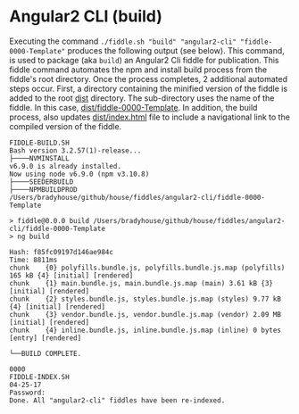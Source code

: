 Angular2 CLI (build)
======

Executing the command `./fiddle.sh "build" "angular2-cli" "fiddle-0000-Template"` produces the following output 
(see below).  This command, is used to package (aka `build`) an Angular2 Cli fiddle for publication. This fiddle
command automates the npm and install build process from the fiddle's root directory. Once the process completes, 
2 additional automated steps occur. First, a directory containing the minified version of the fiddle is 
added to the root [dist](dist) directory.  The sub-directory uses the name of the fiddle. In this case, 
[dist/fiddle-0000-Template](dist/fiddle-0000-Template).  In addition, the build process, also updates
[dist/index.html](dist/index.html) file to include a navigational link to the compiled version of the fiddle.


    FIDDLE-BUILD.SH
    Bash version 3.2.57(1)-release...
    ├────NVMINSTALL
    v6.9.0 is already installed.
    Now using node v6.9.0 (npm v3.10.8)
    ├────SEEDERBUILD
    ├────NPMBUILDPROD
    /Users/bradyhouse/github/house/fiddles/angular2-cli/fiddle-0000-Template
    
    > fiddle@0.0.0 build /Users/bradyhouse/github/house/fiddles/angular2-cli/fiddle-0000-Template
    > ng build
    
    Hash: f85fc09197d146ae984c
    Time: 8811ms
    chunk    {0} polyfills.bundle.js, polyfills.bundle.js.map (polyfills) 165 kB {4} [initial] [rendered]
    chunk    {1} main.bundle.js, main.bundle.js.map (main) 3.61 kB {3} [initial] [rendered]
    chunk    {2} styles.bundle.js, styles.bundle.js.map (styles) 9.77 kB {4} [initial] [rendered]
    chunk    {3} vendor.bundle.js, vendor.bundle.js.map (vendor) 2.09 MB [initial] [rendered]
    chunk    {4} inline.bundle.js, inline.bundle.js.map (inline) 0 bytes [entry] [rendered]
    
    └──BUILD COMPLETE.
    
    0000
    FIDDLE-INDEX.SH
    04-25-17
    Password:
    Done. All "angular2-cli" fiddles have been re-indexed.
    
    
